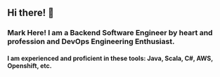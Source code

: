 ## Hi there! 👋
### Mark Here! I am a Backend Software Engineer by heart and profession and DevOps Engineering Enthusiast.

#### I am experienced and proficient in these tools: Java, Scala, C#, AWS, Openshift, etc.
<!--
**NtsikaMngoma/NtsikaMngoma** is a ✨ _special_ ✨ repository because its `README.md` (this file) appears on your GitHub profile.

Here are some ideas to get you started:

- 🔭 I’m currently working on ...
- 🌱 I’m currently learning ...
- 👯 I’m looking to collaborate on ...
- 🤔 I’m looking for help with ...
- 💬 Ask me about ...
- 📫 How to reach me: ...
- 😄 Pronouns: ...
- ⚡ Fun fact: ...
-->
